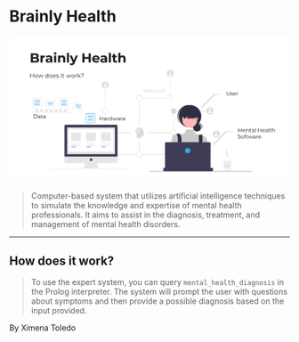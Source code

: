 # Brainly Health

![Brainly Health System](img/1.png)

>Computer-based system that utilizes artificial intelligence techniques to simulate the knowledge and expertise of mental health professionals. It aims to assist in the diagnosis, treatment, and management of mental health disorders.
---

## How does it work?
>To use the expert system, you can query ```mental_health_diagnosis``` in the Prolog interpreter. The system will prompt the user with questions about symptoms and then provide a possible diagnosis based on the input provided.

By Ximena Toledo